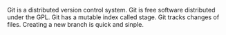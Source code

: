 Git is a distributed version control system.
Git is free software distributed under the GPL.
Git has a mutable index called stage.
Git tracks changes of files.
Creating a new branch is quick and sinple.
